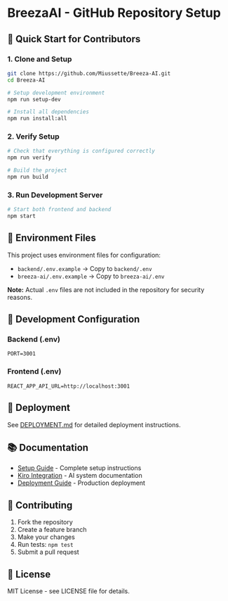 # BreezaAI - GitHub Repository Setup

## 🚀 Quick Start for Contributors

### 1. Clone and Setup
```bash
git clone https://github.com/Miussette/Breeza-AI.git
cd Breeza-AI

# Setup development environment
npm run setup-dev

# Install all dependencies
npm run install:all
```

### 2. Verify Setup
```bash
# Check that everything is configured correctly
npm run verify

# Build the project
npm run build
```

### 3. Run Development Server
```bash
# Start both frontend and backend
npm start
```

## 📁 Environment Files

This project uses environment files for configuration:

- `backend/.env.example` → Copy to `backend/.env`
- `breeza-ai/.env.example` → Copy to `breeza-ai/.env`

**Note:** Actual `.env` files are not included in the repository for security reasons.

## 🔧 Development Configuration

### Backend (.env)
```env
PORT=3001
```

### Frontend (.env)
```env
REACT_APP_API_URL=http://localhost:3001
```

## 🚀 Deployment

See [DEPLOYMENT.md](DEPLOYMENT.md) for detailed deployment instructions.

## 📚 Documentation

- [Setup Guide](SETUP_GUIDE.md) - Complete setup instructions
- [Kiro Integration](KIRO_INTEGRATION.md) - AI system documentation
- [Deployment Guide](DEPLOYMENT.md) - Production deployment

## 🤝 Contributing

1. Fork the repository
2. Create a feature branch
3. Make your changes
4. Run tests: `npm test`
5. Submit a pull request

## 📄 License

MIT License - see LICENSE file for details.